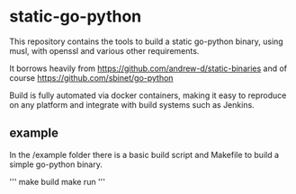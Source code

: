 # static-go-python

This repository contains the tools to build a static go-python binary, using musl, with openssl and various other requirements.

It borrows heavily from https://github.com/andrew-d/static-binaries and of course https://github.com/sbinet/go-python

Build is fully automated via docker containers, making it easy to reproduce on any platform and integrate with build systems such as Jenkins.

## example

In the /example folder there is a basic build script and Makefile to build a simple go-python binary.

'''
make build
make run
'''
